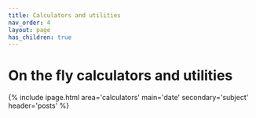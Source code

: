 ```yaml
---
title: Calculators and utilities
nav_order: 4
layout: page
has_children: true
---
```


# On the fly calculators and utilities

{% include ipage.html 
  area='calculators'
  main='date'
  secondary='subject'
  header='posts'
%}